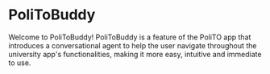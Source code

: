 # PoliToBuddy

Welcome to PoliToBuddy! PoliToBuddy is a feature of the PoliTO app that introduces a conversational agent to help the user navigate throughout the university app's functionalities, making it more easy, intuitive and immediate to use.